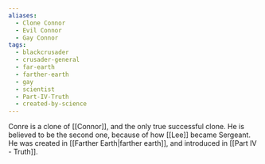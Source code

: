 ```yaml
---
aliases:
  - Clone Connor
  - Evil Connor
  - Gay Connor
tags:
  - blackcrusader
  - crusader-general
  - far-earth
  - farther-earth
  - gay
  - scientist
  - Part-IV-Truth
  - created-by-science
---
```

Conre is a clone of [[Connor]], and the only true successful clone. He is believed to be the second one, because of how [[Lee]] became Sergeant. He was created in [[Farther Earth|farther earth]], and introduced in [[Part IV - Truth]].


